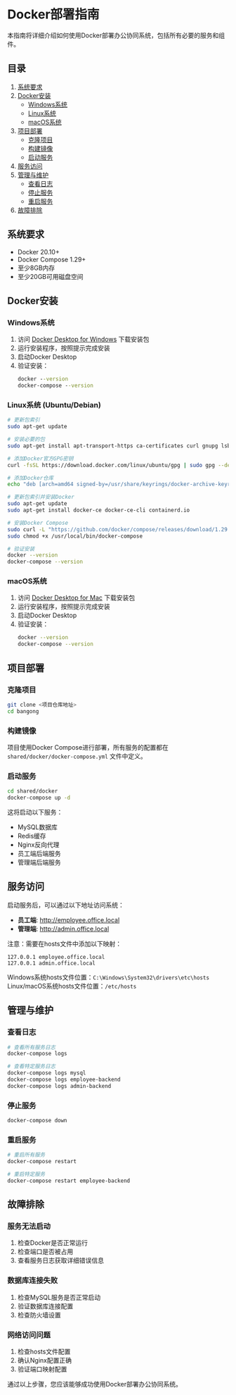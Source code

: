 # Docker部署指南

本指南将详细介绍如何使用Docker部署办公协同系统，包括所有必要的服务和组件。

## 目录

1. [系统要求](#系统要求)
2. [Docker安装](#docker安装)
   - [Windows系统](#windows系统)
   - [Linux系统](#linux系统)
   - [macOS系统](#macos系统)
3. [项目部署](#项目部署)
   - [克隆项目](#克隆项目)
   - [构建镜像](#构建镜像)
   - [启动服务](#启动服务)
4. [服务访问](#服务访问)
5. [管理与维护](#管理与维护)
   - [查看日志](#查看日志)
   - [停止服务](#停止服务)
   - [重启服务](#重启服务)
6. [故障排除](#故障排除)

## 系统要求

- Docker 20.10+
- Docker Compose 1.29+
- 至少8GB内存
- 至少20GB可用磁盘空间

## Docker安装

### Windows系统

1. 访问 [Docker Desktop for Windows](https://docs.docker.com/desktop/install/windows-install/) 下载安装包
2. 运行安装程序，按照提示完成安装
3. 启动Docker Desktop
4. 验证安装：
   ```cmd
   docker --version
   docker-compose --version
   ```

### Linux系统 (Ubuntu/Debian)

```bash
# 更新包索引
sudo apt-get update

# 安装必要的包
sudo apt-get install apt-transport-https ca-certificates curl gnupg lsb-release

# 添加Docker官方GPG密钥
curl -fsSL https://download.docker.com/linux/ubuntu/gpg | sudo gpg --dearmor -o /usr/share/keyrings/docker-archive-keyring.gpg

# 添加Docker仓库
echo "deb [arch=amd64 signed-by=/usr/share/keyrings/docker-archive-keyring.gpg] https://download.docker.com/linux/ubuntu $(lsb_release -cs) stable" | sudo tee /etc/apt/sources.list.d/docker.list > /dev/null

# 更新包索引并安装Docker
sudo apt-get update
sudo apt-get install docker-ce docker-ce-cli containerd.io

# 安装Docker Compose
sudo curl -L "https://github.com/docker/compose/releases/download/1.29.2/docker-compose-$(uname -s)-$(uname -m)" -o /usr/local/bin/docker-compose
sudo chmod +x /usr/local/bin/docker-compose

# 验证安装
docker --version
docker-compose --version
```

### macOS系统

1. 访问 [Docker Desktop for Mac](https://docs.docker.com/desktop/install/mac-install/) 下载安装包
2. 运行安装程序，按照提示完成安装
3. 启动Docker Desktop
4. 验证安装：
   ```bash
   docker --version
   docker-compose --version
   ```

## 项目部署

### 克隆项目

```bash
git clone <项目仓库地址>
cd bangong
```

### 构建镜像

项目使用Docker Compose进行部署，所有服务的配置都在 `shared/docker/docker-compose.yml` 文件中定义。

### 启动服务

```bash
cd shared/docker
docker-compose up -d
```

这将启动以下服务：
- MySQL数据库
- Redis缓存
- Nginx反向代理
- 员工端后端服务
- 管理端后端服务

## 服务访问

启动服务后，可以通过以下地址访问系统：

- **员工端**: http://employee.office.local
- **管理端**: http://admin.office.local

注意：需要在hosts文件中添加以下映射：
```
127.0.0.1 employee.office.local
127.0.0.1 admin.office.local
```

Windows系统hosts文件位置：`C:\Windows\System32\drivers\etc\hosts`
Linux/macOS系统hosts文件位置：`/etc/hosts`

## 管理与维护

### 查看日志

```bash
# 查看所有服务日志
docker-compose logs

# 查看特定服务日志
docker-compose logs mysql
docker-compose logs employee-backend
docker-compose logs admin-backend
```

### 停止服务

```bash
docker-compose down
```

### 重启服务

```bash
# 重启所有服务
docker-compose restart

# 重启特定服务
docker-compose restart employee-backend
```

## 故障排除

### 服务无法启动

1. 检查Docker是否正常运行
2. 检查端口是否被占用
3. 查看服务日志获取详细错误信息

### 数据库连接失败

1. 检查MySQL服务是否正常启动
2. 验证数据库连接配置
3. 检查防火墙设置

### 网络访问问题

1. 检查hosts文件配置
2. 确认Nginx配置正确
3. 验证端口映射配置

通过以上步骤，您应该能够成功使用Docker部署办公协同系统。